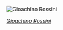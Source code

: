 
![Gioachino Rossini](https://upload.wikimedia.org/wikipedia/commons/thumb/1/1c/Charles_Motte_-_Rossini_et_Georges_IV_-_la_soir%C3%A9e_de_Brighton.jpg/450px-Charles_Motte_-_Rossini_et_Georges_IV_-_la_soir%C3%A9e_de_Brighton.jpg)

*[Gioachino Rossini](https://wikipedia.org/wiki/File:Charles_Motte_-_Rossini_et_Georges_IV_-_la_soir%C3%A9e_de_Brighton.jpg)*
